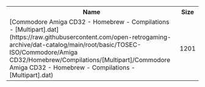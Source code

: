 <table>
<tr><th>Name</th><th>Size</th></tr>
<tr><td>
[Commodore Amiga CD32 - Homebrew - Compilations - [Multipart].dat](https://raw.githubusercontent.com/open-retrogaming-archive/dat-catalog/main/root/basic/TOSEC-ISO/Commodore/Amiga CD32/Homebrew/Compilations/[Multipart]/Commodore Amiga CD32 - Homebrew - Compilations - [Multipart].dat)
</td><td>1201</td></tr>
</table>
